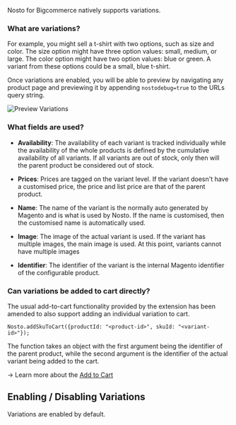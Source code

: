 Nosto for Bigcommerce natively supports variations. 

### What are variations?

For example, you might sell a t-shirt with two options, such as size and color. The size option might have three option values: small, medium, or large. The color option might have two option values: blue or green. A variant from these options could be a small, blue t-shirt.

Once variations are enabled, you will be able to preview by navigating any product page and previewing it by appending `nostodebug=true` to the URLs query string.

![Preview Variations](https://user-images.githubusercontent.com/327432/50005090-c1c4e200-ffb1-11e8-80c0-be600dade558.png)

### What fields are used?

* **Availability**: The availability of each variant is tracked individually while the availability of the whole products is defined by the cumulative availability of all variants. If all variants are out of stock, only then will the parent product be considered out of stock.

* **Prices**: Prices are tagged on the variant level. If the variant doesn't have a customised price, the price and list price are that of the parent product.

* **Name**: The name of the variant is the normally auto generated by Magento and is what is used by Nosto. If the name is customised, then the customised name is automatically used.

* **Image**: The image of the actual variant is used. If the variant has multiple images, the main image is used. At this point, variants cannot have multiple images

* **Identifier**: The identifier of the variant is the internal Magento identifier of the configurable product.

### Can variations be added to cart directly?

The usual add-to-cart functionality provided by the extension has been amended to also support adding an individual variation to cart.

`Nosto.addSkuToCart({productId: "<product-id>", skuId: "<variant-id>"});`

The function takes an object with the first argument being the identifier of the parent product, while the second argument is the identifier of the actual variant being added to the cart.

→ Learn more about the [Add to Cart](Add-to-Cart.md)

## Enabling / Disabling Variations

Variations are enabled by default.